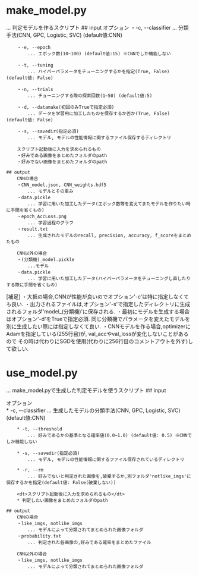 # make_model.py
... 判定モデルを作るスクリプト
    ## input 
        オプション
        ・-c, --classifier
            ... 分類手法(CNN, GPC, Logistic, SVC) (default値:CNN)

        ・-e, --epoch
            ... エポック数(10~100) (default値:15) ※CNNでしか機能しない

        ・-t, --tuning
            ... ハイパーパラメータをチューニングするかを指定(True, False) (default値: False)

        ・-n, --trials
            ... チューニングする際の探索回数(1~50) (default値:5)

        ・-d, --datamake(初回のみTrueで指定必須)
            ... データを学習用に加工したものを保存するか否か(True, False) (default値: False)

        ・-s, --savedir(指定必須)
            ... モデル, モデルの性能情報に関するファイル保存するディレクトリ

        スクリプト起動後に入力を求められるもの
        ・好みである画像をまとめたフォルダのpath
        ・好みでない画像をまとめたフォルダのpath

    ## output
        CNNの場合
        ・CNN_model.json, CNN_weights.hdf5
            ... モデルとその重み
        ・data.pickle
            ... 学習に用いた加工したデータ(エポック数等を変えてまたモデルを作りたい時に手間を省くもの)
        ・epoch_AccLoss.png
            ... 学習過程のグラフ
        ・result.txt
            ... 生成されたモデルのrecall, precision, accuracy, f_scoreをまとめたもの

        CNN以外の場合
        ・(分類機)_model.pickle
            ...モデル
        ・data.pickle
            ... 学習に用いた加工したデータ(ハイパーパラメータをチューニングし直したりする際に手間を省くもの)

[補足]
・大抵の場合,CNNが性能が良いのでオプション'-c'は特に指定しなくても良い.
・出力されるファイルは,オプション'-s'で指定したディレクトリに生成されるフォルダ'model_(分類機)'に保存される.
・最初にモデルを生成する場合はオプション'-d'をTrueで指定必須. 同じ分類機でパラメータを変えたモデルを別に生成したい際には指定しなくて良い.
・CNNモデルを作る場合,optimizerにAdamを指定している(255行目)が, val_accやval_lossが変化しないことがあるので
 その時は代わりにSGDを使用(代わりに256行目のコメントアウトを外す)して欲しい.

# use_model.py 
... make_model.pyで生成した判定モデルを使うスクリプト
    ## input
        <dt>オプション</dt>
        * -c, --classifier
            ... 生成したモデルの分類手法(CNN, GPC, Logistic, SVC) (default値:CNN)

        * -t, --threshold
            ... 好みであるかの基準となる確率値(0.0~1.0) (default値: 0.5) ※CNNでしか機能しない

        * -s, --savedir(指定必須)
            ... モデル, モデルの性能情報に関するファイル保存されているディレクトリ

        * -r, --rm
            ... 好みでないと判定された画像を,破棄するか,別フォルダ'notlike_imgs'に保存するかを指定(default値: False(破棄しない))

        <dt>スクリプト起動後に入力を求められるもの</dt>
        * 判定したい画像をまとめたフォルダのpath

    ## output
        CNNの場合
        ・like_imgs, notlike_imgs
            ... モデルによって分類されてまとめられた画像フォルダ
        ・probability.txt
            ... 判定された各画像の,好みである確率をまとめたファイル

        CNN以外の場合
        ・like_imgs, notlike_imgs
            ... モデルによって分類されてまとめられた画像フォルダ
